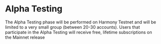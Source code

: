 # Alpha Testing

The Alpha Testing phase will be performed on Harmony Testnet and will be limited to a very small group (between 20-30 accounts). Users that participate in the Alpha Testing will receive free, lifetime subscriptions on the Mainnet release
